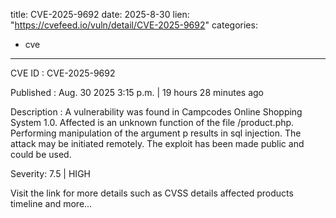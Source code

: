  
title: CVE-2025-9692
date: 2025-8-30
lien: "https://cvefeed.io/vuln/detail/CVE-2025-9692"
categories:
  - cve
---

CVE ID : CVE-2025-9692

Published :  Aug. 30
2025
3:15 p.m. | 19 hours
28 minutes ago

Description : A vulnerability was found in Campcodes Online Shopping System 1.0. Affected is an unknown function of the file /product.php. Performing manipulation of the argument p results in sql injection. The attack may be initiated remotely. The exploit has been made public and could be used.

Severity: 7.5 | HIGH

Visit the link for more details
such as CVSS details
affected products
timeline
and more...
